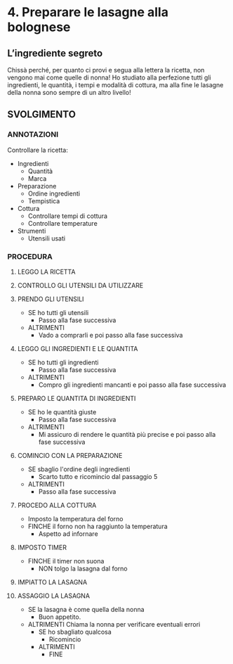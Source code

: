 # 4. Preparare le lasagne alla bolognese

## L’ingrediente segreto

Chissà perché, per quanto ci provi e segua alla lettera la ricetta, non vengono mai come quelle di nonna! Ho studiato alla perfezione tutti gli ingredienti, le quantità, i tempi e modalità di cottura, ma alla fine le lasagne della nonna sono sempre di un altro livello!

## SVOLGIMENTO

### ANNOTAZIONI

Controllare la ricetta:

- Ingredienti
  - Quantità
  - Marca
- Preparazione
  - Ordine ingredienti
  - Tempistica
- Cottura
  - Controllare tempi di cottura
  - Controllare temperature
- Strumenti
  - Utensili usati

### PROCEDURA

1. LEGGO LA RICETTA

2. CONTROLLO GLI UTENSILI DA UTILIZZARE

3. PRENDO GLI UTENSILI

   - SE ho tutti gli utensili
     - Passo alla fase successiva
   - ALTRIMENTI
     - Vado a comprarli e poi passo alla fase successiva

4. LEGGO GLI INGREDIENTI E LE QUANTITA

   - SE ho tutti gli ingredienti
     - Passo alla fase successiva
   - ALTRIMENTI
     - Compro gli ingredienti mancanti e poi passo alla fase successiva

5. PREPARO LE QUANTITA DI INGREDIENTI

   - SE ho le quantità giuste
     - Passo alla fase successiva
   - ALTRIMENTI
     - Mi assicuro di rendere le quantità più precise e poi passo alla fase successiva

6. COMINCIO CON LA PREPARAZIONE

   - SE sbaglio l'ordine degli ingredienti
     - Scarto tutto e ricomincio dal passaggio 5
   - ALTRIMENTI
     - Passo alla fase successiva

7. PROCEDO ALLA COTTURA

   - Imposto la temperatura del forno
   - FINCHE il forno non ha raggiunto la temperatura
     - Aspetto ad infornare

8. IMPOSTO TIMER

   - FINCHE il timer non suona
     - NON tolgo la lasagna dal forno

9. IMPIATTO LA LASAGNA

10. ASSAGGIO LA LASAGNA

    - SE la lasagna è come quella della nonna
      - Buon appetito.
    - ALTRIMENTI Chiama la nonna per verificare eventuali errori
      - SE ho sbagliato qualcosa
        - Ricomincio
      - ALTRIMENTI
        - FINE
